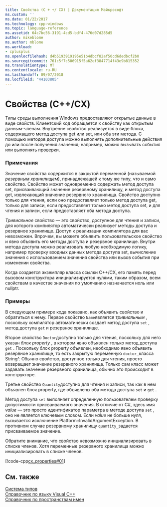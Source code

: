 ```yaml
---
title: Свойства (C + +/ CX) | Документация Майкрософт
ms.custom: ''
ms.date: 01/22/2017
ms.technology: cpp-windows
ms.topic: language-reference
ms.assetid: 64c7bc56-3191-4cd5-bdf4-476d07d285d5
author: mikeblome
ms.author: mblome
ms.workload:
- cplusplus
ms.openlocfilehash: d4b5193919195e51b4dbcf82af50cd6dedbcf2b0
ms.sourcegitcommit: 761c5f7c506915f5a62ef3847714f43e9b815352
ms.translationtype: MT
ms.contentlocale: ru-RU
ms.lasthandoff: 09/07/2018
ms.locfileid: "44103805"
---
```

# <a name="properties-ccx"></a>Свойства (C++/CX)

Типы среды выполнения Windows предоставляют открытые данные в виде свойств. Клиентский код обращается к свойству как открытым данным-членам. Внутренне свойство реализуется в виде блока, содержащего метод доступа get или set, или оба эти метода. С помощью методов доступа можно выполнять дополнительные действия до или после получения значения; например, можно вызывать события или выполнять проверки.

### <a name="remarks"></a>Примечания

Значение свойства содержится в закрытой переменной (называемой *резервным хранилищем*), принадлежащей к тому же типу, что и само свойство. Свойство может одновременно содержать метод доступа set, присваивающий значение резервному хранилищу, и метод доступа get, извлекающий значение резервного хранилища. Свойство доступно только для чтения, если оно предоставляет только метод доступа get, только для записи, если предоставляет только метод доступа set, и для чтения и записи, если предоставляет оба метода доступа.

*Тривиальное* свойство — это свойство, доступное для чтения и записи, для которого компилятор автоматически реализует методы доступа и резервное хранилище. Доступ к реализации компилятора для вас невозможен. Впрочем, вы можете объявить пользовательское свойство и явно объявить его методы доступа и резервное хранилище. Внутри метода доступа можно реализовать любую необходимую логику, например проверку входных данных метода доступа set, вычисление значения с использованием значения свойства или вызов события при изменении свойства.

Когда создается экземпляр класса ссылки C++/CX, его память перед вызовом конструктора инициализируется нулями, таким образом, всем свойствам в качестве значения по умолчанию назначается ноль или nullptr.

### <a name="examples"></a>Примеры

В следующем примере кода показано, как объявить свойство и обратиться к нему. Первое свойство `Name`является *тривиальным* , поскольку компилятор автоматически создает метод доступа `set` , метод доступа `get` и резервное хранилище.

Второе свойство `Doctor`доступно только для чтения, поскольку для него указан *блок property* , в котором явно объявлен только метод доступа `get` . Поскольку блок property объявлен, необходимо явно объявить резервное хранилище, то есть закрытую переменную `doctor_`класса String^. Обычно свойство, доступное только для чтения, просто возвращает значение резервного хранилища. Только сам класс может задавать значение резервного хранилища, обычно это происходит в конструкторе.

Третье свойство `Quantity`доступно для чтения и записи, так как в нем объявлен блок property, где объявлены оба метода доступа `set` и `get` .

Метод доступа `set` выполняет определенную пользователем проверку допустимости присваиваемого значения. В отличие от C#, здесь имя *value* — это просто идентификатор параметра в методе доступа `set` , оно не является ключевым словом. Если *value* не больше нуля, вызывается исключение Platform::InvalidArgumentException. В противном случае резервному хранилищу `quantity_`задается присваиваемое значение.

Обратите внимание, что свойство невозможно инициализировать в списке членов. Хотя переменные резервного хранилища можно инициализировать в списке членов.

[!code-cpp[cx_properties#01](../cppcx/codesnippet/CPP/cx_properties/class1.h#01)]

## <a name="see-also"></a>См. также

[Система типов](../cppcx/type-system-c-cx.md)<br/>
[Справочник по языку Visual C++](../cppcx/visual-c-language-reference-c-cx.md)<br/>
[Справочник по пространствам имен](../cppcx/namespaces-reference-c-cx.md)